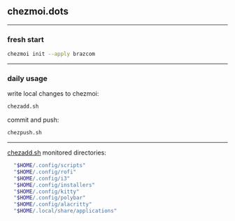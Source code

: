 ## chezmoi.dots

---

### fresh start

```bash
chezmoi init --apply brazcom
```

---

### daily usage

write local changes to chezmoi:

```bash
chezadd.sh
```

commit and push:

```bash
chezpush.sh
```

---

[chezadd.sh](http://chezadd.sh) monitored directories:

```bash
  "$HOME/.config/scripts"
  "$HOME/.config/rofi"
  "$HOME/.config/i3"
  "$HOME/.config/installers"
  "$HOME/.config/kitty"
  "$HOME/.config/polybar"
  "$HOME/.config/alacritty"
  "$HOME/.local/share/applications"
```
